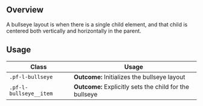## Overview

A bullseye layout is when there is a single child element, and that child is centered both vertically and horizontally in the parent.

## Usage

| Class | Usage |
| -- | -- |
| `.pf-l-bullseye` |  **Outcome:** Initializes the bullseye layout | **Required:** Yes | **Remarks:** A bullseye can only have one child
| `.pf-l-bullseye__item` |  **Outcome:** Explicitly sets the child for the bullseye  | **Required:** No | **Remarks:** This class isn't necessary, but it is included to keep inline with BEM convention, and to provide an entity that will later be used for applying modifiers.
